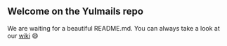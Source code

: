## Welcome on the Yulmails repo

We are waiting for a beautiful README.md. You can always take a look at our [wiki](https://github.com/yulpa/yulmails/wikis/home) :smile: 
